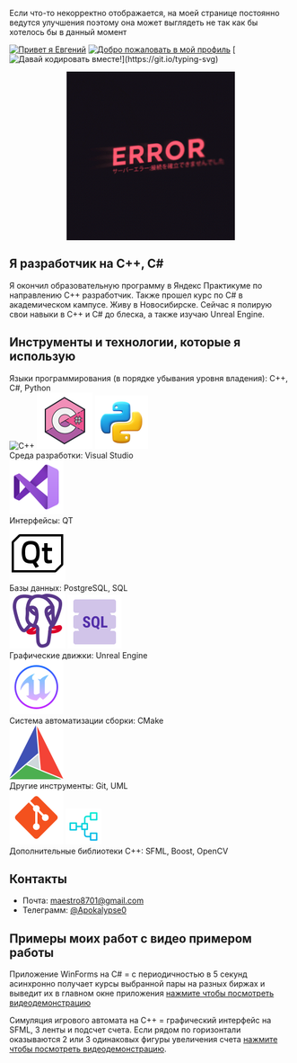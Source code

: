 Если что-то некорректно отображается, на моей странице постоянно ведутся улучшения поэтому она может выглядеть не так как бы хотелось бы в данный момент

[![Привет я Евгений](https://readme-typing-svg.demolab.com?font=Fira+Code&pause=1000&color=0E44FD&background=FF8B3A00&center=true&width=870&height=100&lines=Привет+я+Евгений)](https://git.io/typing-svg)
[![Добро пожаловать в мой профиль](https://readme-typing-svg.demolab.com?font=Fira+Code&pause=1000&color=00FF00&background=FF8B3A00&center=true&width=870&height=100&lines=Добро+пожаловать+в+мой+профиль)](https://git.io/typing-svg)
[![Давай кодировать вместе!](https://readme-typing-svg.demolab.com?font=Fira+Code&pause=1000&color=FF0000&background=FF8B3A00&center=true&width=870&height=100&lines=Давай+кодировать+вместе!)](https://git.io/typing-svg)

<div style="display: flex; justify-content: center;">
    <img src="https://github.com/Maestro8701/Maestro8701/blob/main/Error.gif" alt="Листайте вниз" style="max-width: 300px;"/>
</div>

## Я разработчик на C++, C#
Я окончил образовательную программу в Яндекс Практикуме по направлению C++ разработчик. Также прошел курс по C# в академическом кампусе.
Живу в Новосибирске.
Сейчас я полирую свои навыки в C++ и C# до блеска, а также изучаю Unreal Engine.

## Инструменты и технологии, которые я использую
Языки программирования (в порядке убывания уровня владения): С++, С#, Python <br> 
<img src="https://github.com/Maestro8701/Maestro8701/blob/main/%D0%A1++.png?raw=true" alt="C++"> <img src="https://github.com/Maestro8701/Maestro8701/blob/main/C%23.png?raw=true" alt="C#"> <img src="https://github.com/Maestro8701/Maestro8701/blob/main/Python.png" alt="Python"> <br>
Среда разработки: Visual Studio <br> 
<img src="https://github.com/Maestro8701/Maestro8701/blob/main/visual_studio.png" alt="Visual Studio"> <br>
Интерфейсы: QT <br> 
<img src="https://github.com/Maestro8701/Maestro8701/blob/main/QT.png" alt="QT"> <br>
Базы данных: PostgreSQL, SQL <br> 
<img src="https://github.com/Maestro8701/Maestro8701/blob/main/postgresql.png" alt="PostgreSQL"> 
<img src="https://github.com/Maestro8701/Maestro8701/blob/main/SQL.png" alt="SQL"> <br>
Графические движки: Unreal Engine <br>
<img src="https://github.com/Maestro8701/Maestro8701/blob/main/unreal-engine.png" alt="Unreal Engine"> <br>
Система автоматизации сборки: CMake <br>
<img src="https://github.com/Maestro8701/Maestro8701/blob/main/cmake.png" alt="CMake"> <br>
Другие инструменты: Git, UML <br>
<img src="https://github.com/Maestro8701/Maestro8701/blob/main/git.png" alt="Git"> 
<img src="https://github.com/Maestro8701/Maestro8701/blob/main/UML64.png" alt="UML"> <br>
Дополнительные библиотеки C++: SFML, Boost, OpenCV

## Контакты
- Почта: [maestro8701@gmail.com](maestro8701@gmail.com)
- Телеграмм: [@Apokalypse0](@Apokalypse0)

## Примеры моих работ с видео примером работы
Приложение WinForms на С# = с периодичностью в 5 секунд асинхронно получает курсы выбранной пары на разных биржах и выведит их в главном окне приложения [нажмите чтобы посмотреть видеодемонстрацию](https://youtu.be/N685u4717Wc)

Симуляция игрового автомата на С++ = графический интерфейс на SFML, 3 ленты и подсчет счета. Если рядом по горизонтали оказываются 2 или 3 одинаковых фигуры увеличения счета [нажмите чтобы посмотреть видеодемонстрацию](https://www.youtube.com/watch?v=rsspbTZuP6A&ab_channel=%D0%95%D0%B2%D0%B3%D0%B5%D0%BD%D0%B8%D0%B9%D0%90%D0%BD%D0%BA%D1%83%D1%86%D0%B0).



<!--
Размер иконок 100

**Maestro8701/Maestro8701** is a ✨ _special_ ✨ repository because its `README.md` (this file) appears on your GitHub profile.

Here are some ideas to get you started:

- 🔭 I’m currently working on ...
- 🌱 I’m currently learning ...
- 👯 I’m looking to collaborate on ...
- 🤔 I’m looking for help with ...
- 💬 Ask me about ...
- 📫 How to reach me: ...
- 😄 Pronouns: ...
- ⚡ Fun fact: ...
-->
